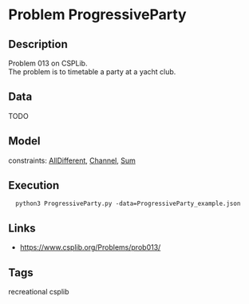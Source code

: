 # Problem ProgressiveParty
## Description
Problem 013 on CSPLib.<br />
The problem is to timetable a party at a yacht club.

## Data
TODO

## Model
  constraints: [AllDifferent](http://pycsp.org/documentation/constraints/AllDifferent), [Channel](http://pycsp.org/documentation/constraints/Channel), [Sum](http://pycsp.org/documentation/constraints/Sum)

## Execution
```
  python3 ProgressiveParty.py -data=ProgressiveParty_example.json
```

## Links
  - https://www.csplib.org/Problems/prob013/

## Tags
recreational csplib
